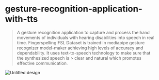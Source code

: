 # gesture-recognition-application-with-tts

  > A gesture recognition application to capture and process the hand movements of individuals with hearing disabilities into speech in real time.
  > Fingerspelling FSL Dataset is trained in mediapipe gesture recognizer model-maker achieving high levels of accuracy and dependability. It uses text-to-speech technology to make sure that the synthesized speech is   > clear and natural which promotes effective communication.


![Untitled design](https://github.com/user-attachments/assets/0b1e185e-924a-4513-84a2-91c421605faa)
